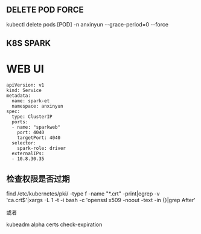 ## DELETE POD FORCE
kubectl delete pods [POD] -n anxinyun --grace-period=0 --force

## K8S SPARK
# WEB UI
	apiVersion: v1
	kind: Service
	metadata:
	  name: spark-et
	  namespace: anxinyun
	spec:
	  type: ClusterIP
	  ports:
	  - name: "sparkweb"
		port: 4040
		targetPort: 4040
	  selector:
		spark-role: driver
	  externalIPs:
	  - 10.8.30.35

## 检查权限是否过期 
find /etc/kubernetes/pki/ -type f -name "*.crt" -print|egrep -v 'ca.crt$'|xargs -L 1 -t -i bash -c 'openssl x509 -noout -text -in {}|grep After'

或者

kubeadm alpha certs check-expiration